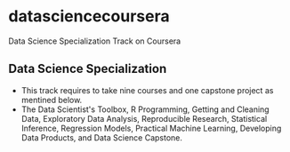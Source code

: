 # datasciencecoursera
Data Science Specialization Track on Coursera

## Data Science Specialization
* This track requires to take nine courses and one capstone project as mentined below.
* The Data Scientist's Toolbox, R Programming, Getting and Cleaning Data, Exploratory Data Analysis, Reproducible Research, Statistical Inference, Regression Models, Practical Machine Learning, Developing Data Products, and Data Science Capstone.

